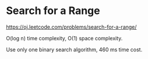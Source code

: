 Search for a Range
===================

https://oj.leetcode.com/problems/search-for-a-range/

O(log n) time complexity, O(1) space complexity.

Use only one binary search algorithm, 460 ms time cost.